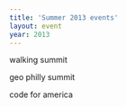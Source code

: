 ```yaml
---
title: 'Summer 2013 events'
layout: event
year: 2013
---
```


walking summit

geo philly summit

code for america